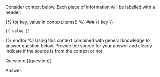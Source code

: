 Consider context below. Each piece of information will be labelled with a header.

{% for key, value in context.items() %}
    ### {{ key }}

    {{ value }}

{% endfor %}
Using this context combined with general knowledge to answer question below. Provide the source for your answer and clearly indicate if the source is from the context or not.

Question: {{question}}

Answer: